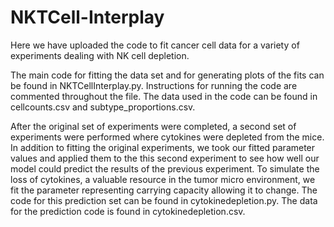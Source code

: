 # NKTCell-Interplay

Here we have uploaded the code to fit cancer cell data for a variety of experiments dealing with NK cell depletion.

The main code for fitting the data set and for generating plots of the fits can be found in NKTCellInterplay.py. Instructions for running the code are commented throughout the file. The data used in the code can be found in cellcounts.csv and subtype_proportions.csv.

After the original set of experiments were completed, a second set of experiments were performed where cytokines were depleted from the mice. In addition to fitting the original experiments, we took our fitted parameter values and applied them to the this second experiment to see how well our model could predict the results of the previous experiment. To simulate the loss of cytokines, a valuable resource in the tumor micro environment, we fit the parameter representing carrying capacity allowing it to change. The code for this prediction set can be found in cytokinedepletion.py. The data for the prediction code is found in cytokinedepletion.csv.
